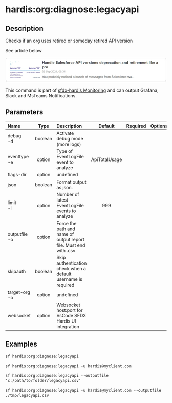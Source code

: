 <!-- This file has been generated with command 'sf hardis:doc:plugin:generate'. Please do not update it manually or it may be overwritten -->
# hardis:org:diagnose:legacyapi

## Description

Checks if an org uses retired or someday retired API version


See article below

[![Handle Salesforce API versions Deprecation like a pro](https://github.com/hardisgroupcom/sfdx-hardis/raw/main/docs/assets/images/article-deprecated-api.jpg)](https://nicolas.vuillamy.fr/handle-salesforce-api-versions-deprecation-like-a-pro-335065f52238)

This command is part of [sfdx-hardis Monitoring](https://sfdx-hardis.cloudity.com/salesforce-monitoring-deprecated-api-calls/) and can output Grafana, Slack and MsTeams Notifications.


## Parameters

| Name              |  Type   | Description                                                       |    Default    | Required | Options |
|:------------------|:-------:|:------------------------------------------------------------------|:-------------:|:--------:|:-------:|
| debug<br/>-d      | boolean | Activate debug mode (more logs)                                   |               |          |         |
| eventtype<br/>-e  | option  | Type of EventLogFile event to analyze                             | ApiTotalUsage |          |         |
| flags-dir         | option  | undefined                                                         |               |          |         |
| json              | boolean | Format output as json.                                            |               |          |         |
| limit<br/>-l      | option  | Number of latest EventLogFile events to analyze                   |      999      |          |         |
| outputfile<br/>-o | option  | Force the path and name of output report file. Must end with .csv |               |          |         |
| skipauth          | boolean | Skip authentication check when a default username is required     |               |          |         |
| target-org<br/>-o | option  | undefined                                                         |               |          |         |
| websocket         | option  | Websocket host:port for VsCode SFDX Hardis UI integration         |               |          |         |

## Examples

```shell
sf hardis:org:diagnose:legacyapi
```

```shell
sf hardis:org:diagnose:legacyapi -u hardis@myclient.com
```

```shell
sf hardis:org:diagnose:legacyapi --outputfile 'c:/path/to/folder/legacyapi.csv'
```

```shell
sf hardis:org:diagnose:legacyapi -u hardis@myclient.com --outputfile ./tmp/legacyapi.csv
```


